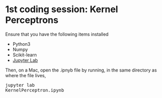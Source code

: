 # 1st coding session: Kernel Perceptrons

Ensure that you have the following items installed
- Python3
- Numpy
- Scikit-learn
- [Jupyter Lab](https://jupyter.org/install)

Then, on a Mac, open the .ipnyb file by running, in the same directory as where the file lives, <pre>jupyter lab KernelPerceptron.ipynb</pre>
